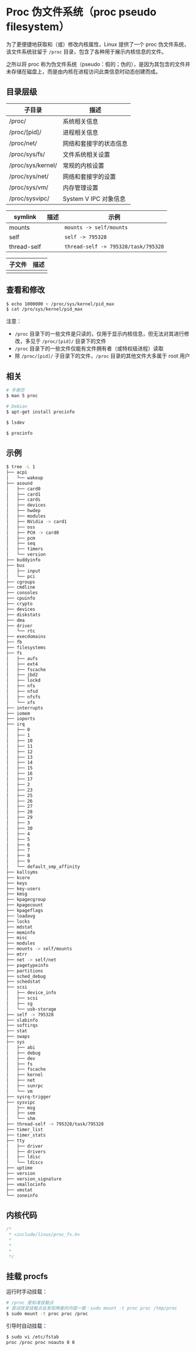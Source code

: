 # Proc 伪文件系统（proc pseudo filesystem）

为了更便捷地获取和（或）修改内核属性，Linux 提供了一个 proc 伪文件系统，该文件系统驻留于 `/proc` 目录，包含了各种用于展示内核信息的文件。

之所以将 proc 称为伪文件系统（pseudo：假的；伪的），是因为其包含的文件并未存储在磁盘上，而是由内核在进程访问此类信息时动态创建而成。

## 目录层级

| 子目录            | 描述                   |
| ----------------- | ---------------------- |
| /proc/            | 系统相关信息           |
| /proc/[pid]/      | 进程相关信息           |
| /proc/net/        | 网络和套接字的状态信息 |
| /proc/sys/fs/     | 文件系统相关设置       |
| /proc/sys/kernel/ | 常规的内核设置         |
| /proc/sys/net/    | 网络和套接字的设置     |
| /proc/sys/vm/     | 内存管理设置           |
| /proc/sysvipc/    | System V IPC 对象信息  |

| symlink     | 描述 | 示例                                |
| ----------- | ---- | ----------------------------------- |
| mounts      |      | `mounts -> self/mounts`             |
| self        |      | `self -> 795328`                    |
| thread-self |      | `thread-self -> 795328/task/795328` |

| 子文件 | 描述 |
| ------ | ---- |
|        |      |

## 查看和修改

```sh
$ echo 1000000 > /proc/sys/kernel/pid_max
$ cat /pro/sys/kernel/pid_max
```

注意：

* `/proc` 目录下的一些文件是只读的，仅用于显示内核信息，但无法对其进行修改，多见于 `/proc/[pid]/` 目录下的文件
* `/proc` 目录下的一些文件仅能有文件拥有者（或特权级进程）读取
* 除 `/proc/[pid]/` 子目录下的文件，`/proc` 目录的其他文件大多属于 root 用户

## 相关

```sh
# 手册页
$ man 5 proc
```

```sh
# Debian
$ apt-get install procinfo

$ lsdev

$ procinfo
```

## 示例

```sh
$ tree -L 1
├── acpi
│   └── wakeup
├── asound
│   ├── card0
│   ├── card1
│   ├── cards
│   ├── devices
│   ├── hwdep
│   ├── modules
│   ├── NVidia -> card1
│   ├── oss
│   ├── PCH -> card0
│   ├── pcm
│   ├── seq
│   ├── timers
│   └── version
├── buddyinfo
├── bus
│   ├── input
│   └── pci
├── cgroups
├── cmdline
├── consoles
├── cpuinfo
├── crypto
├── devices
├── diskstats
├── dma
├── driver
│   └── rtc
├── execdomains
├── fb
├── filesystems
├── fs
│   ├── aufs
│   ├── ext4
│   ├── fscache
│   ├── jbd2
│   ├── lockd
│   ├── nfs
│   ├── nfsd
│   ├── nfsfs
│   └── xfs
├── interrupts
├── iomem
├── ioports
├── irq
│   ├── 0
│   ├── 1
│   ├── 10
│   ├── 11
│   ├── 12
│   ├── 13
│   ├── 14
│   ├── 15
│   ├── 16
│   ├── 17
│   ├── 2
│   ├── 23
│   ├── 25
│   ├── 26
│   ├── 27
│   ├── 28
│   ├── 29
│   ├── 3
│   ├── 30
│   ├── 4
│   ├── 5
│   ├── 6
│   ├── 7
│   ├── 8
│   ├── 9
│   └── default_smp_affinity
├── kallsyms
├── kcore
├── keys
├── key-users
├── kmsg
├── kpagecgroup
├── kpagecount
├── kpageflags
├── loadavg
├── locks
├── mdstat
├── meminfo
├── misc
├── modules
├── mounts -> self/mounts
├── mtrr
├── net -> self/net
├── pagetypeinfo
├── partitions
├── sched_debug
├── schedstat
├── scsi
│   ├── device_info
│   ├── scsi
│   ├── sg
│   └── usb-storage
├── self -> 795328
├── slabinfo
├── softirqs
├── stat
├── swaps
├── sys
│   ├── abi
│   ├── debug
│   ├── dev
│   ├── fs
│   ├── fscache
│   ├── kernel
│   ├── net
│   ├── sunrpc
│   └── vm
├── sysrq-trigger
├── sysvipc
│   ├── msg
│   ├── sem
│   └── shm
├── thread-self -> 795328/task/795328
├── timer_list
├── timer_stats
├── tty
│   ├── driver
│   ├── drivers
│   ├── ldisc
│   └── ldiscs
├── uptime
├── version
├── version_signature
├── vmallocinfo
├── vmstat
└── zoneinfo
```

## 内核代码

```c
/*
 * <include/linux/proc_fs.h>
 *
 *
 *
 */
```

## 挂载 procfs

运行时手动挂载：

```sh
# /proc 是标准挂载点
# 尝试改变挂载点会发现两者的内容一致：sudo mount -t proc proc /tmp/proc
$ sudo mount -t proc proc /proc
```

引导时自动挂载：

```sh
$ sudo vi /etc/fstab
proc /proc proc noauto 0 0
```
